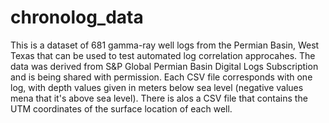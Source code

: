 # chronolog_data

This is a dataset of 681 gamma-ray well logs from the Permian Basin, West Texas that can be used to test automated log correlation approcahes. The data was derived from S&P Global Permian Basin Digital Logs Subscription and is being shared with permission. Each CSV file corresponds with one log, with depth values given in meters below sea level (negative values mena that it's above sea level). There is alos a CSV file that contains the UTM coordinates of the surface location of each well.
